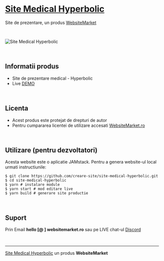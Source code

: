 # [Site Medical Hyperbolic](https://site-medical-hyperbolic.websitemarket.ro/)

Site de prezentare, un produs [WebsiteMarket](https://websitemarket.ro)

<br />

![Site Medical Hyperbolic](https://raw.githubusercontent.com/creare-site/static/master/produse/site-medical-hyperbolic-intro.gif)

<br />

## Informatii produs

- Site de prezentare medical - Hyperbolic
- Live [DEMO](https://site-medical-hyperbolic.websitemarket.ro)
 
<br />

## Licenta

- Acest produs este protejat de drepturi de autor
- Pentru cumpararea licentei de utilizare accesati [WebsiteMarket.ro](https://websitemarket.ro) 

<br />

## Utilizare (pentru dezvoltatori)

Acesta website este o aplicatie JAMstack. Pentru a genera website-ul local urmati instructiunile:

```
$ git clone https://github.com/creare-site/site-medical-hyperbolic.git
$ cd site-medical-hyperbolic
$ yarn # instalare module
$ yarn start # mod editare live
$ yarn build # generare site productie
```

<br />

## Suport

Prin Email **hello [@ ] websitemarket.ro** sau pe LIVE chat-ul [Discord](https://discord.gg/MFRQmAk)

<br />

---
[Site Medical Hyperbolic](https://site-medical-hyperbolic.websitemarket.ro/) un produs **WebsiteMarket**
